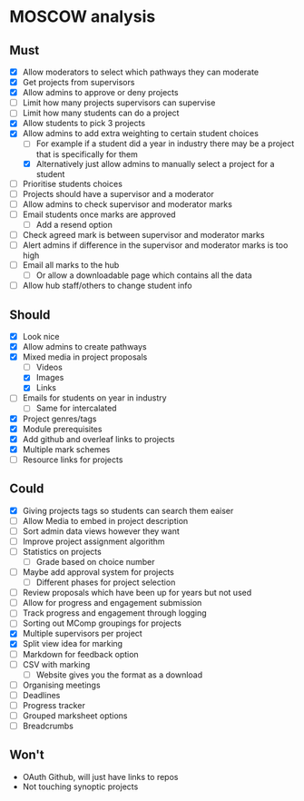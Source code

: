 # MOSCOW analysis

## Must

- [x] Allow moderators to select which pathways they can moderate
- [x] Get projects from supervisors
- [x] Allow admins to approve or deny projects
- [ ] Limit how many projects supervisors can supervise
- [ ] Limit how many students can do a project
- [x] Allow students to pick 3 projects
- [x] Allow admins to add extra weighting to certain student choices
	- [ ] For example if a student did a year in industry there may be a project that is specifically for them
	- [x] Alternatively just allow admins to manually select a project for a student
- [ ] Prioritise students choices
- [ ] Projects should have a supervisor and a moderator
- [ ] Allow admins to check supervisor and moderator marks
- [ ] Email students once marks are approved
	- [ ] Add a resend option
- [ ] Check agreed mark is between supervisor and moderator marks
- [ ] Alert admins if difference in the supervisor and moderator marks is too high
- [ ] Email all marks to the hub
	- [ ] Or allow a downloadable page which contains all the data
- [ ] Allow hub staff/others to change student info

## Should

- [x] Look nice
- [x] Allow admins to create pathways
- [x] Mixed media in project proposals
	- [ ] Videos
	- [x] Images
	- [x] Links
- [ ] Emails for students on year in industry
	- [ ] Same for intercalated
- [x] Project genres/tags
- [x] Module prerequisites
- [x] Add github and overleaf links to projects
- [x] Multiple mark schemes
- [ ] Resource links for projects

## Could

- [x] Giving projects tags so students can search them eaiser
- [ ] Allow Media to embed in project description
- [ ] Sort admin data views however they want
- [ ] Improve project assignment algorithm
- [ ] Statistics on projects
	- [ ] Grade based on choice number
- [ ] Maybe add approval system for projects
	- [ ] Different phases for project selection
- [ ] Review proposals which have been up for years but not used
- [ ] Allow for progress and engagement submission
- [ ] Track progress and engagement through logging
- [ ] Sorting out MComp groupings for projects
- [x] Multiple supervisors per project
- [x] Split view idea for marking
- [ ] Markdown for feedback option
- [ ] CSV with marking
	- [ ] Website gives you the format as a download
- [ ] Organising meetings
- [ ] Deadlines
- [ ] Progress tracker
- [ ] Grouped marksheet options
- [ ] Breadcrumbs

## Won't

- OAuth Github, will just have links to repos
- Not touching synoptic projects

